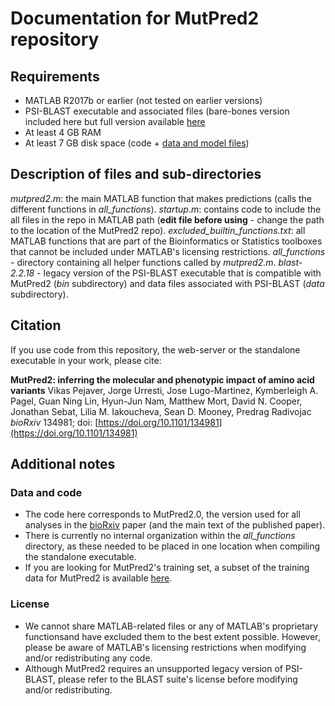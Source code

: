 # Documentation for MutPred2 repository
## Requirements
* MATLAB R2017b or earlier (not tested on earlier versions)
* PSI-BLAST executable and associated files (bare-bones version included here but full version available [here](ftp://ftp.ncbi.nlm.nih.gov/blast/executables/legacy.NOTSUPPORTED/2.2.18/)
* At least 4 GB RAM
* At least 7 GB disk space (code + [data and model files](http://mutpred.mutdb.org/model_and_data_files.tar.gz))

## Description of files and sub-directories
*mutpred2.m*: the main MATLAB function that makes predictions (calls the different functions in *all_functions*).
*startup.m*: contains code to include the all files in the repo in MATLAB path (**edit file before using** - change the path to the location of the MutPred2 repo).
*excluded_builtin_functions.txt*: all MATLAB functions that are part of the Bioinformatics or Statistics toolboxes that cannot be included under MATLAB's licensing restrictions.
*all_functions* - directory containing all helper functions called by *mutpred2.m*.
*blast-2.2.18* - legacy version of the PSI-BLAST executable that is compatible with MutPred2 (*bin* subdirectory) and data files associated with PSI-BLAST (*data* subdirectory).

## Citation
If you use code from this repository, the web-server or the standalone executable in your work, please cite:

**MutPred2: inferring the molecular and phenotypic impact of amino acid variants**
Vikas Pejaver, Jorge Urresti, Jose Lugo-Martinez, Kymberleigh A. Pagel, Guan Ning Lin, Hyun-Jun Nam, Matthew Mort, David N. Cooper, Jonathan Sebat, Lilia M. Iakoucheva, Sean D. Mooney, Predrag Radivojac
*bioRxiv* 134981; doi: [https://doi.org/10.1101/134981](https://doi.org/10.1101/134981)

## Additional notes
### Data and code
* The code here corresponds to MutPred2.0, the version used for all analyses in the [bioRxiv](https://www.biorxiv.org/content/10.1101/134981v1) paper (and the main text of the published paper).
* There is currently no internal organization within the *all_functions* directory, as these needed to be placed in one location when compiling the standalone executable.
* If you are looking for MutPred2's training set, a subset of the training data for MutPred2 is available [here](http://mutpred.mutdb.org/wo_exclusive_hgmd_mp2_training_data.txt).

### License
* We cannot share MATLAB-related files or any of MATLAB's proprietary functionsand have excluded them to the best extent possible. However, please be aware of MATLAB's licensing restrictions when modifying and/or redistributing any code.
* Although MutPred2 requires an unsupported legacy version of PSI-BLAST, please refer to the BLAST suite's license before modifying and/or redistributing.

